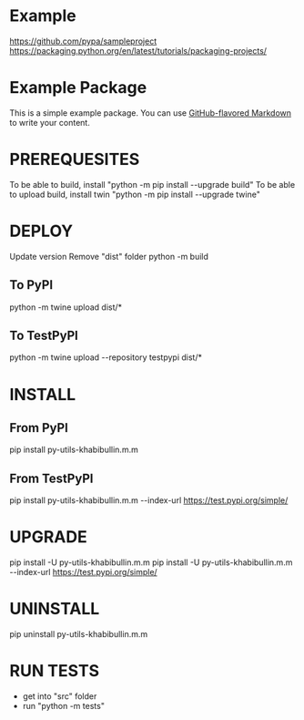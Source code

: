 # Example
https://github.com/pypa/sampleproject
https://packaging.python.org/en/latest/tutorials/packaging-projects/

# Example Package

This is a simple example package. You can use
[GitHub-flavored Markdown](https://guides.github.com/features/mastering-markdown/)
to write your content.

# PREREQUESITES
To be able to build, install "python -m pip install --upgrade build"
To be able to upload build, install twin "python -m pip install --upgrade twine"

# DEPLOY
Update version
Remove "dist" folder
python -m build
## To PyPl
python -m twine upload dist/*
## To TestPyPl
python -m twine upload --repository testpypi dist/*

# INSTALL
## From PyPl
pip install py-utils-khabibullin.m.m
## From TestPyPl
pip install py-utils-khabibullin.m.m --index-url https://test.pypi.org/simple/

# UPGRADE
pip install -U py-utils-khabibullin.m.m
pip install -U py-utils-khabibullin.m.m --index-url https://test.pypi.org/simple/

# UNINSTALL
pip uninstall py-utils-khabibullin.m.m


# RUN TESTS
- get into "src" folder
- run "python -m tests"
